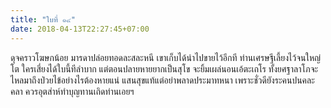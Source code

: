 ```yaml
---
title: "ใบที่ ๑๔"
date: 2018-04-13T22:27:45+07:00
---
```

ดุจคราวโฆษกน้อย มารดาปล่อยทอดละสละหนี เขาเก็บได้นำไปขายไว้อีกที ท่านเศรษฐีเลี้ยงไว้จนใหญ่โต ใครเสี่ยงได้ใบนี้ทีลำบาก แต่ตอนปลายหายยากเป็นสุโข จะยิ้มเผล่นอนเอ้ตะเถโร ทั้งยศฐาลาโภจะไหลมาถึงป่วยไข้อย่างไรต้องหายแน่ แสนสุขแท้แต่อย่าพลาดประมาทหนา เพราะชั่วดียังระคนปนคละคลา ควรอุตส่าห์ทำบุญทานเถิดท่านเอยฯ

